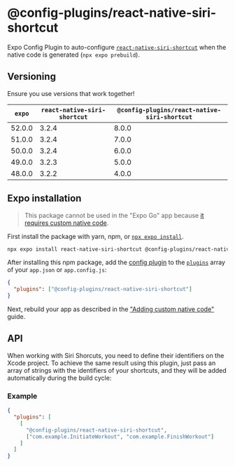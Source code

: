# @config-plugins/react-native-siri-shortcut

Expo Config Plugin to auto-configure [`react-native-siri-shortcut`](https://www.npmjs.com/package/react-native-siri-shortcut) when the native code is generated (`npx expo prebuild`).

## Versioning

Ensure you use versions that work together!

| `expo` | `react-native-siri-shortcut` | `@config-plugins/react-native-siri-shortcut` |
| ------ | ---------------------------- | -------------------------------------------- |
| 52.0.0 | 3.2.4                        | 8.0.0                                        |
| 51.0.0 | 3.2.4                        | 7.0.0                                        |
| 50.0.0 | 3.2.4                        | 6.0.0                                        |
| 49.0.0 | 3.2.3                        | 5.0.0                                        |
| 48.0.0 | 3.2.2                        | 4.0.0                                        |

## Expo installation

> This package cannot be used in the "Expo Go" app because [it requires custom native code](https://docs.expo.io/workflow/customizing/).

First install the package with yarn, npm, or [`npx expo install`](https://docs.expo.io/workflow/expo-cli/#expo-install).

```sh
npx expo install react-native-siri-shortcut @config-plugins/react-native-siri-shortcut
```

After installing this npm package, add the [config plugin](https://docs.expo.io/guides/config-plugins/) to the [`plugins`](https://docs.expo.io/versions/latest/config/app/#plugins) array of your `app.json` or `app.config.js`:

```json
{
  "plugins": ["@config-plugins/react-native-siri-shortcut"]
}
```

Next, rebuild your app as described in the ["Adding custom native code"](https://docs.expo.io/workflow/customizing/) guide.

## API

When working with Siri Shorcuts, you need to define their identifiers on the Xcode project. To achieve the same result using this plugin, just pass an array of strings with the identifiers of your shortcuts, and they will be added automatically during the build cycle:

### Example

```json
{
  "plugins": [
    [
      "@config-plugins/react-native-siri-shortcut",
      ["com.example.InitiateWorkout", "com.example.FinishWorkout"]
    ]
  ]
}
```

